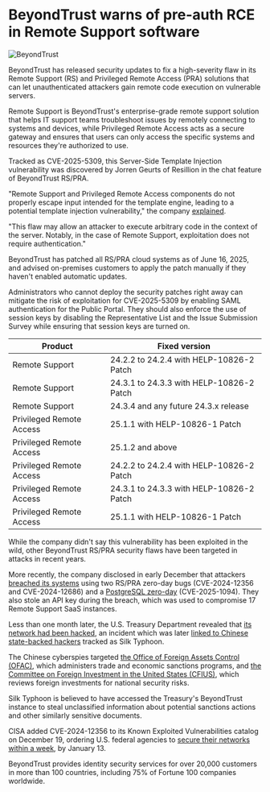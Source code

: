 # BeyondTrust warns of pre-auth RCE in Remote Support software

![BeyondTrust](https://www.bleepstatic.com/content/hl-images/2025/06/18/BeyondTrust.jpg)

BeyondTrust has released security updates to fix a high-severity flaw in its Remote Support (RS) and Privileged Remote Access (PRA) solutions that can let unauthenticated attackers gain remote code execution on vulnerable servers.

Remote Support is BeyondTrust's enterprise-grade remote support solution that helps IT support teams troubleshoot issues by remotely connecting to systems and devices, while Privileged Remote Access acts as a secure gateway and ensures that users can only access the specific systems and resources they're authorized to use.

Tracked as CVE-2025-5309, this Server-Side Template Injection vulnerability was discovered by Jorren Geurts of Resillion in the chat feature of BeyondTrust RS/PRA.

"Remote Support and Privileged Remote Access components do not properly escape input intended for the template engine, leading to a potential template injection vulnerability," the company [explained](https://www.beyondtrust.com/trust-center/security-advisories/bt25-04).

"This flaw may allow an attacker to execute arbitrary code in the context of the server. Notably, in the case of Remote Support, exploitation does not require authentication."

BeyondTrust has patched all RS/PRA cloud systems as of June 16, 2025, and advised on-premises customers to apply the patch manually if they haven't enabled automatic updates.

Administrators who cannot deploy the security patches right away can mitigate the risk of exploitation for CVE-2025-5309 by enabling SAML authentication for the Public Portal. They should also enforce the use of session keys by disabling the Representative List and the Issue Submission Survey while ensuring that session keys are turned on.

| **Product**              | **Fixed version**                        |
| ------------------------ | ---------------------------------------- |
| Remote Support           | 24.2.2 to 24.2.4 with HELP-10826-2 Patch |
| Remote Support           | 24.3.1 to 24.3.3 with HELP-10826-2 Patch |
| Remote Support           | 24.3.4 and any future 24.3.x release     |
| Privileged Remote Access | 25.1.1 with HELP-10826-1 Patch           |
| Privileged Remote Access | 25.1.2 and above                         |
| Privileged Remote Access | 24.2.2 to 24.2.4 with HELP-10826-2 Patch |
| Privileged Remote Access | 24.3.1 to 24.3.3 with HELP-10826-2 Patch |
| Privileged Remote Access | 25.1.1 with HELP-10826-1 Patch           |

While the company didn't say this vulnerability has been exploited in the wild, other BeyondTrust RS/PRA security flaws have been targeted in attacks in recent years.

More recently, the company disclosed in early December that attackers [breached its systems](https://www.bleepingcomputer.com/news/security/beyondtrust-says-hackers-breached-remote-support-saas-instances/) using two RS/PRA zero-day bugs (CVE-2024-12356 and CVE-2024-12686) and a [PostgreSQL zero-day](https://www.bleepingcomputer.com/news/security/postgresql-flaw-exploited-as-zero-day-in-beyondtrust-breach/) (CVE-2025-1094). They also stole an API key during the breach, which was used to compromise 17 Remote Support SaaS instances.

Less than one month later, the U.S. Treasury Department revealed that [its network had been hacked](https://www.bleepingcomputer.com/news/security/us-treasury-department-breached-through-remote-support-platform/), an incident which was later [linked to Chinese state-backed hackers](https://www.bloomberg.com/news/articles/2025-01-08/white-house-rushes-to-finish-cyber-order-after-china-hacks) tracked as Silk Typhoon.

The Chinese cyberspies targeted [the Office of Foreign Assets Control (OFAC)](https://www.bleepingcomputer.com/news/security/chinese-hackers-targeted-sanctions-office-in-treasury-attack/), which administers trade and economic sanctions programs, and [the Committee on Foreign Investment in the United States (CFIUS)](https://www.bleepingcomputer.com/news/security/treasury-hackers-also-breached-us-foreign-investments-review-office/), which reviews foreign investments for national security risks.

Silk Typhoon is believed to have accessed the Treasury's BeyondTrust instance to steal unclassified information about potential sanctions actions and other similarly sensitive documents.

CISA added CVE-2024-12356 to its Known Exploited Vulnerabilities catalog on December 19, ordering U.S. federal agencies to [secure their networks within a week](https://www.bleepingcomputer.com/news/security/cisa-orders-agencies-to-patch-beyondtrust-bug-exploited-in-attacks/), by January 13.

BeyondTrust provides identity security services for over 20,000 customers in more than 100 countries, including 75% of Fortune 100 companies worldwide.
